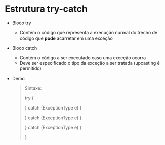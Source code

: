 # Estrutura try-catch

- Bloco try
  
  - Contém o código que representa a execução normal do trecho de código que
    **pode** acarretar em uma exceção
- Bloco catch
  
  -  Contém o código a ser executado caso uma exceção ocorra
  - Deve ser especificado o tipo da exceção a ser tratada (upcasting é permitido)
- Demo

  > Sintaxe:
  > 
  > try {
  > 
  > } 
  > catch (ExceptionType e) {
  > 
  > }
  > catch (ExceptionType e) {
  > 
  > }
  > catch (ExceptionType e) {
  > 
  > }
